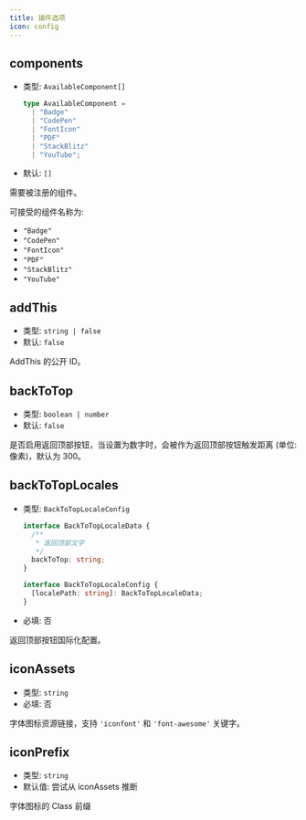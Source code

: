 ```yaml
---
title: 插件选项
icon: config
---
```


## components

- 类型: `AvailableComponent[]`

  ```ts
  type AvailableComponent =
    | "Badge"
    | "CodePen"
    | "FontIcon"
    | "PDF"
    | "StackBlitz"
    | "YouTube";
  ```

- 默认: `[]`

需要被注册的组件。

可接受的组件名称为:

- `"Badge"`
- `"CodePen"`
- `"FontIcon"`
- `"PDF"`
- `"StackBlitz"`
- `"YouTube"`

## addThis

- 类型: `string | false`
- 默认: `false`

AddThis 的公开 ID。

## backToTop

- 类型: `boolean | number`
- 默认: `false`

是否启用返回顶部按钮，当设置为数字时，会被作为返回顶部按钮触发距离 (单位: 像素)，默认为 300。

## backToTopLocales

- 类型: `BackToTopLocaleConfig`

  ```ts
  interface BackToTopLocaleData {
    /**
     * 返回顶部文字
     */
    backToTop: string;
  }

  interface BackToTopLocaleConfig {
    [localePath: string]: BackToTopLocaleData;
  }
  ```

- 必填: 否

返回顶部按钮国际化配置。

## iconAssets

- 类型: `string`
- 必填: 否

字体图标资源链接，支持 `'iconfont'` 和 `'font-awesome'` 关键字。

## iconPrefix

- 类型: `string`
- 默认值: 尝试从 iconAssets 推断

字体图标的 Class 前缀
